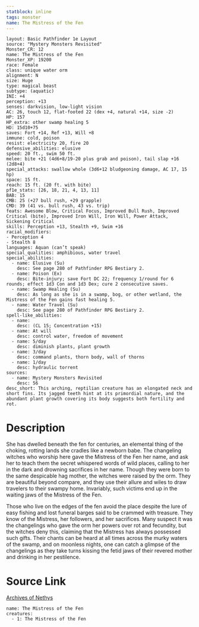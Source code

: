 ```yaml
---
statblock: inline
tags: monster
name: The Mistress of the Fen
---
```

```statblock
layout: Basic Pathfinder 1e Layout
source: "Mystery Monsters Revisited"
Monster_CR: 12
name: The Mistress of the Fen
Monster_XP: 19200
race: Female
class: unique water orm
alignment: N
size: Huge
type: magical beast
subtype: (aquatic)
INI: +4
perception: +13
senses: darkvision, low-light vision
AC: 26, touch 12, flat-footed 22 (dex +4, natural +14, size -2)
HP: 157
HP_extra: other swamp healing 5
HD: 15d10+75
saves: Fort +14, Ref +13, Will +8
immune: cold, poison
resist: electricity 20, fire 20
defensive_abilities: elusive
speed: 20 ft., swim 50 ft.
melee: bite +21 (4d6+8/19-20 plus grab and poison), tail slap +16 (2d8+4)
special_attacks: swallow whole (3d6+12 bludgeoning damage, AC 17, 15 hp)
space: 15 ft.
reach: 15 ft. (20 ft. with bite)
pf1e_stats: [26, 18, 21, 4, 13, 11]
BAB: 15
CMB: 25 (+27 bull rush, +29 grapple)
CMD: 39 (41 vs. bull rush, 43 vs. trip)
feats: Awesome Blow, Critical Focus, Improved Bull Rush, Improved Critical (bite), Improved Iron Will, Iron Will, Power Attack, Sickening Critical
skills: Perception +13, Stealth +9, Swim +16
racial_modifiers:
- Perception 4
- Stealth 8
languages: Aquan (can’t speak)
special_qualities: amphibious, water travel
special_abilities:
  - name: Elusive (Su)
    desc: See page 280 of Pathfinder RPG Bestiary 2.
  - name: Poison (Ex)
    desc: Bite-injury; save Fort DC 22; frequency 1/round for 6 rounds; effect 1d3 Con and 1d3 Dex; cure 2 consecutive saves.
  - name: Swamp Healing (Su)
    desc: As long as she is in a swamp, bog, or other wetland, the Mistress of the Fen gains fast healing 5.
  - name: Water Travel (Su)
    desc: See page 280 of Pathfinder RPG Bestiary 2.
spell-like_abilities:
  - name:
    desc: (CL 15; Concentration +15)
  - name: At will
    desc: control water, freedom of movement
  - name: 5/day
    desc: diminish plants, plant growth
  - name: 3/day
    desc: command plants, thorn body, wall of thorns
  - name: 1/day
    desc: hydraulic torrent
sources:
  - name: Mystery Monsters Revisited
    desc: 56
desc_short: This arching, reptilian creature has an elongated neck and short fins. Its jagged teeth hint at its primordial nature, and the abundant plant growth covering its body suggests both fertility and rot.
```
# Description
She has dwelled beneath the fen for centuries, an elemental thing of the choking, rotting lands she cradles like a newborn babe. The changeling witches who worship here gave the Mistress of the Fen her name, and ask her to teach them the secret whispered words of wild places, calling to her in the dark and drowning sacrifices in her name. Though they were born to the same despicable hag mother, the witches were raised by the orm. They are beautiful beyond compare, and they use their allure and wiles to draw travelers to their swampy home. Invariably, such victims end up in the waiting jaws of the Mistress of the Fen.

Those who live on the edges of the fen avoid the place despite the lure of easy fishing and lost funeral barges said to be crammed with treasure. They know of the Mistress, her followers, and her sacrifices. Many suspect it was the changelings who gave the orm her powers over rot and fecundity, but the witches deny this, claiming that the Mistress has always possessed such gifts. Their chants can be heard at all times across the murky waters of the swamp, and on moonless nights, one can catch a glimpse of the changelings as they take turns kissing the fetid jaws of their revered mother and drinking in her pestilence.
# Source Link
[Archives of Nethys](https://aonprd.com/MonsterDisplay.aspx?ItemName=The%20Mistress%20of%20the%20Fen)
```encounter-table
name: The Mistress of the Fen
creatures:
  - 1: The Mistress of the Fen
```
